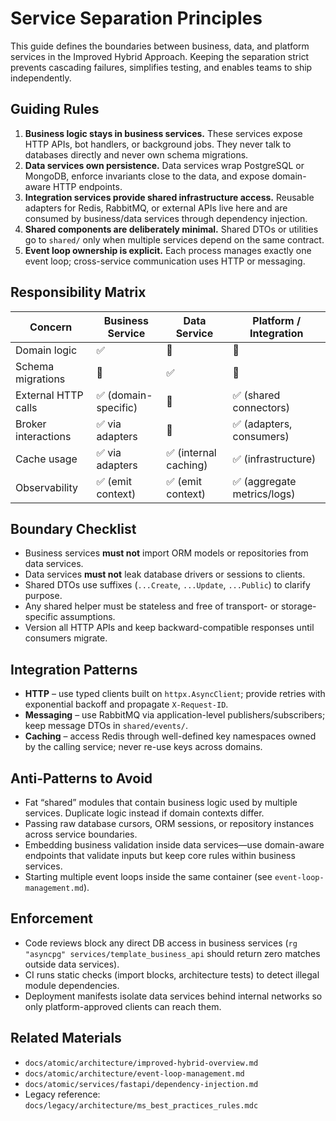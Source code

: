 # Service Separation Principles

This guide defines the boundaries between business, data, and platform services in the Improved Hybrid Approach. Keeping the separation strict prevents cascading failures, simplifies testing, and enables teams to ship independently.

## Guiding Rules

1. **Business logic stays in business services.** These services expose HTTP APIs, bot handlers, or background jobs. They never talk to databases directly and never own schema migrations.
2. **Data services own persistence.** Data services wrap PostgreSQL or MongoDB, enforce invariants close to the data, and expose domain-aware HTTP endpoints.
3. **Integration services provide shared infrastructure access.** Reusable adapters for Redis, RabbitMQ, or external APIs live here and are consumed by business/data services through dependency injection.
4. **Shared components are deliberately minimal.** Shared DTOs or utilities go to `shared/` only when multiple services depend on the same contract.
5. **Event loop ownership is explicit.** Each process manages exactly one event loop; cross-service communication uses HTTP or messaging.

## Responsibility Matrix

| Concern | Business Service | Data Service | Platform / Integration |
|---------|-----------------|--------------|------------------------|
| Domain logic | ✅ | 🚫 | 🚫 |
| Schema migrations | 🚫 | ✅ | 🚫 |
| External HTTP calls | ✅ (domain-specific) | 🚫 | ✅ (shared connectors) |
| Broker interactions | ✅ via adapters | 🚫 | ✅ (adapters, consumers) |
| Cache usage | ✅ via adapters | ✅ (internal caching) | ✅ (infrastructure) |
| Observability | ✅ (emit context) | ✅ (emit context) | ✅ (aggregate metrics/logs) |

## Boundary Checklist

- Business services **must not** import ORM models or repositories from data services.
- Data services **must not** leak database drivers or sessions to clients.
- Shared DTOs use suffixes (`...Create`, `...Update`, `...Public`) to clarify purpose.
- Any shared helper must be stateless and free of transport- or storage-specific assumptions.
- Version all HTTP APIs and keep backward-compatible responses until consumers migrate.

## Integration Patterns

- **HTTP** – use typed clients built on `httpx.AsyncClient`; provide retries with exponential backoff and propagate `X-Request-ID`.
- **Messaging** – use RabbitMQ via application-level publishers/subscribers; keep message DTOs in `shared/events/`.
- **Caching** – access Redis through well-defined key namespaces owned by the calling service; never re-use keys across domains.

## Anti-Patterns to Avoid

- Fat “shared” modules that contain business logic used by multiple services. Duplicate logic instead if domain contexts differ.
- Passing raw database cursors, ORM sessions, or repository instances across service boundaries.
- Embedding business validation inside data services—use domain-aware endpoints that validate inputs but keep core rules within business services.
- Starting multiple event loops inside the same container (see `event-loop-management.md`).

## Enforcement

- Code reviews block any direct DB access in business services (`rg "asyncpg" services/template_business_api` should return zero matches outside data services).
- CI runs static checks (import blocks, architecture tests) to detect illegal module dependencies.
- Deployment manifests isolate data services behind internal networks so only platform-approved clients can reach them.

## Related Materials

- `docs/atomic/architecture/improved-hybrid-overview.md`
- `docs/atomic/architecture/event-loop-management.md`
- `docs/atomic/services/fastapi/dependency-injection.md`
- Legacy reference: `docs/legacy/architecture/ms_best_practices_rules.mdc`
